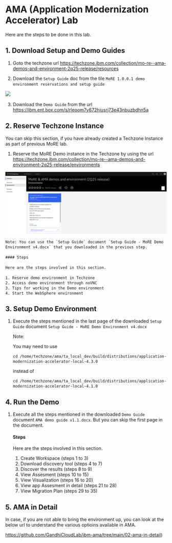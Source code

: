 # AMA  (Application Modernization Accelerator) Lab

Here are the steps to be done in this lab. 

## 1. Download Setup and Demo Guides

1. Goto the techzone url https://techzone.ibm.com/collection/mo-re--ama-demos-and-environment-2q25-release/resources

2. Download the `Setup Guide` doc from the tile `MoRE 1.0.0.1 demo environment reservations and setup guide`

<img src="images/image3.png">

3. Download the `Demo Guide` from the url https://ibm.ent.box.com/s/rleoom7y672hiusrj73e43nbuzbdhn5a

## 2. Reserve Techzone Instance

You can skip this section, if you have already created a Techzone Instance as part of previous MoRE lab.

1. Reserve the MoRE Demo instance in the Techzone by using the url https://techzone.ibm.com/collection/mo-re--ama-demos-and-environment-2q25-release/environments

<img src="images/image4.png">

    Note: You can use the `Setup Guide` document `Setup Guide - MoRE Demo Environment v4.docx` that you downloaded in the previous step.

    #### Steps

    Here are the steps involved in this section.

    1. Reserve demo environment in Techzone
    2. Access demo environment through noVNC
    3. Tips for working in the Demo environment
    4. Start the WebSphere environment 

## 3. Setup Demo Environment

1. Execute the steps mentioned in the last page of the downloaded `Setup Guide` document `Setup Guide - MoRE Demo Environment v4.docx`

    Note:

    You may need to use
    ```
    cd /home/techzone/ama/ta_local_dev/build/distributions/application-modernization-accelerator-local-4.3.0
    ```
    instead of 
    ```
    cd /home/techzone/ama/ta_local_dev/build/distributions/application-modernization-accelerator-local-4.1.0
    ```

## 4. Run the Demo

1. Execute all the steps mentioned in the downloaded `Demo Guide` document `AMA demo guide v1.1.docx`. But you can skip the first page in the document.

    #### Steps

    Here are the steps involved in this section.

    1. Create Workspace (steps 1 to 3)
    2. Download discovery tool (steps 4 to 7)
    3. Discover the results (steps 8 to 9)
    4. View Assesment (steps 10 to 15)
    5. View Visualization (steps 16 to 20)
    6. View app Assesment in detail (steps 21 to 28)
    6. View Migration Plan (steps 29 to 35)

## 5. AMA in Detail

In case, if you are not able to bring the environment up, you can look at the below url to understand the various optioins available in AMA.

 https://github.com/GandhiCloudLab/ibm-ama/tree/main/02-ama-in-detail)    